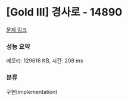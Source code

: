 # [Gold III] 경사로 - 14890 

[문제 링크](https://www.acmicpc.net/problem/14890) 

### 성능 요약

메모리: 129616 KB, 시간: 208 ms

### 분류

구현(implementation)

